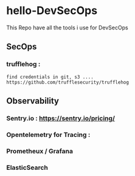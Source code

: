 # hello-DevSecOps
This Repo have all the tools i use for DevSecOps
## SecOps
### trufflehog : 
    find credentials in git, s3 .... https://github.com/trufflesecurity/trufflehog
    
   
## Observability
### Sentry.io : https://sentry.io/pricing/
### Opentelemetry for Tracing : 
### Prometheux / Grafana
### ElasticSearch
